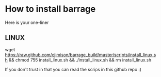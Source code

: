 # How to install barrage

Here is your one-liner

## LINUX 
wget https://raw.github.com/cjimison/barrage_build/master/scripts/install_linux.sh && chmod 755 install_linux.sh && ./install_linux.sh && rm install_linux.sh

If you don't trust in that you can read the scrips in this github repo :)


